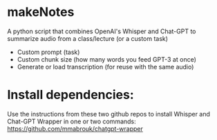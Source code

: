 # makeNotes
A python script that combines OpenAI's Whisper and Chat-GPT to summarize audio from a class/lecture (or a custom task)
- Custom prompt (task)
- Custom chunk size (how many words you feed GPT-3 at once)
- Generate or load transcription (for reuse with the same audio)

# Install dependencies:
Use the instructions from these two github repos to install Whisper and Chat-GPT Wrapper in one or two commands:
https://github.com/mmabrouk/chatgpt-wrapper
